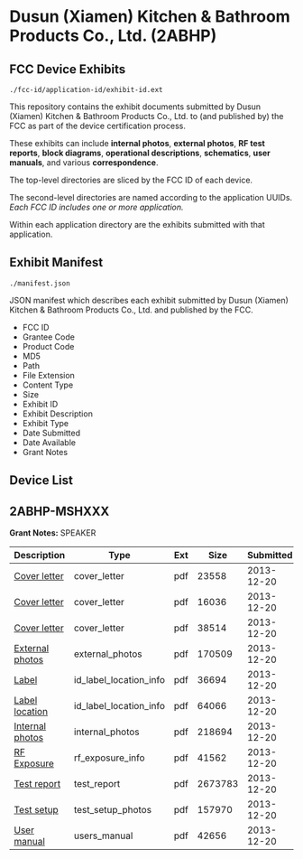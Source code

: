 # Dusun (Xiamen) Kitchen & Bathroom Products Co., Ltd. (2ABHP)
## FCC Device Exhibits

```
./fcc-id/application-id/exhibit-id.ext
```

This repository contains the exhibit documents submitted by Dusun (Xiamen) Kitchen & Bathroom Products Co., Ltd. to (and published by) the FCC as part of the device certification process.

These exhibits can include **internal photos**, **external photos**, **RF test reports**, **block diagrams**, **operational descriptions**, **schematics**, **user manuals**, and various **correspondence**.

The top-level directories are sliced by the FCC ID of each device.

The second-level directories are named according to the application UUIDs. *Each FCC ID includes one or more application.*

Within each application directory are the exhibits submitted with that application. 

## Exhibit Manifest

```
./manifest.json
```

JSON manifest which describes each exhibit submitted by Dusun (Xiamen) Kitchen & Bathroom Products Co., Ltd. and published by the FCC.

- FCC ID
- Grantee Code
- Product Code
- MD5
- Path
- File Extension
- Content Type
- Size
- Exhibit ID
- Exhibit Description
- Exhibit Type
- Date Submitted
- Date Available
- Grant Notes

## Device List
## 2ABHP-MSHXXX
**Grant Notes:** SPEAKER

| Description | Type | Ext | Size | Submitted | Available |
| ----------- | ---- | --- | ---- | --------- | --------- |
| [Cover letter](2ABHP-MSHXXX/b1df9c3178318b1e84444842fcfecd7c/2148366.pdf) | cover_letter | pdf | 23558 | 2013-12-20 | 2013-12-20 |
| [Cover letter](2ABHP-MSHXXX/b1df9c3178318b1e84444842fcfecd7c/2148367.pdf) | cover_letter | pdf | 16036 | 2013-12-20 | 2013-12-20 |
| [Cover letter](2ABHP-MSHXXX/b1df9c3178318b1e84444842fcfecd7c/2148368.pdf) | cover_letter | pdf | 38514 | 2013-12-20 | 2013-12-20 |
| [External photos](2ABHP-MSHXXX/b1df9c3178318b1e84444842fcfecd7c/2148369.pdf) | external_photos | pdf | 170509 | 2013-12-20 | 2013-12-20 |
| [Label](2ABHP-MSHXXX/b1df9c3178318b1e84444842fcfecd7c/2148370.pdf) | id_label_location_info | pdf | 36694 | 2013-12-20 | 2013-12-20 |
| [Label location](2ABHP-MSHXXX/b1df9c3178318b1e84444842fcfecd7c/2148371.pdf) | id_label_location_info | pdf | 64066 | 2013-12-20 | 2013-12-20 |
| [Internal photos](2ABHP-MSHXXX/b1df9c3178318b1e84444842fcfecd7c/2148372.pdf) | internal_photos | pdf | 218694 | 2013-12-20 | 2013-12-20 |
| [RF Exposure](2ABHP-MSHXXX/b1df9c3178318b1e84444842fcfecd7c/2148375.pdf) | rf_exposure_info | pdf | 41562 | 2013-12-20 | 2013-12-20 |
| [Test report](2ABHP-MSHXXX/b1df9c3178318b1e84444842fcfecd7c/2148377.pdf) | test_report | pdf | 2673783 | 2013-12-20 | 2013-12-20 |
| [Test setup](2ABHP-MSHXXX/b1df9c3178318b1e84444842fcfecd7c/2148379.pdf) | test_setup_photos | pdf | 157970 | 2013-12-20 | 2013-12-20 |
| [User manual](2ABHP-MSHXXX/b1df9c3178318b1e84444842fcfecd7c/2148380.pdf) | users_manual | pdf | 42656 | 2013-12-20 | 2013-12-20 |
